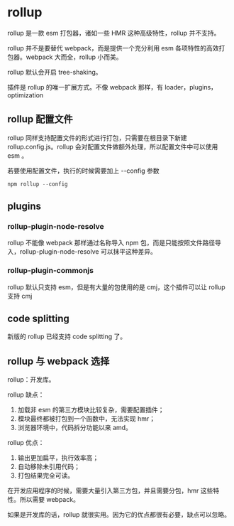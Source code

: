 # rollup

rollup 是一款 esm 打包器，诸如一些 HMR 这种高级特性，rollup 并不支持。

rollup 并不是要替代 webpack，而是提供一个充分利用 esm 各项特性的高效打包器。webpack 大而全，rollup 小而美。

rollup 默认会开启 tree-shaking。

插件是 rollup 的唯一扩展方式。不像 webpack 那样，有 loader，plugins， optimization

## rollup 配置文件

rollup 同样支持配置文件的形式进行打包，只需要在根目录下新建 rollup.config.js。rollup 会对配置文件做额外处理，所以配置文件中可以使用 esm 。

若要使用配置文件，执行的时候需要加上 --config 参数

```js
npm rollup --config
```

## plugins

### rollup-plugin-node-resolve

rollup 不能像 webpack 那样通过名称导入 npm 包，而是只能按照文件路径导入，rollup-plugin-node-resolve 可以抹平这种差异。

### rollup-plugin-commonjs

rollup 默认只支持 esm，但是有大量的包使用的是 cmj，这个插件可以让 rollup 支持 cmj

## code splitting

新版的 rollup 已经支持 code splitting 了。

## rollup 与 webpack 选择

rollup：开发库。

rollup 缺点：

1. 加载非 esm 的第三方模块比较复杂，需要配置插件；
2. 模块最终都被打包到一个函数中，无法实现 hmr；
3. 浏览器环境中，代码拆分功能以来 amd。

rollup 优点：

1. 输出更加扁平，执行效率高；
2. 自动移除未引用代码；
3. 打包结果完全可读。

在开发应用程序的时候，需要大量引入第三方包，并且需要分包，hmr 这些特性。所以需要 webpack。

如果是开发库的话，rollup 就很实用。因为它的优点都很有必要，缺点可以忽略。
